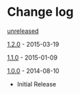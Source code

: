 Change log
==========

[unreleased]

[1.2.0] - 2015-03-19

[1.1.0] - 2015-01-09

[1.0.0] - 2014-08-10
- Initial Release

[unreleased]: https://github.com/nbobtc/bitcoind-php/compare/1.2.0...HEAD
[1.2.0]: https://github.com/nbobtc/bitcoind-php/compare/1.1.0...1.2.0
[1.1.0]: https://github.com/nbobtc/bitcoind-php/compare/1.0.0...1.1.0
[1.0.0]: https://github.com/nbobtc/bitcoind-php/compare/af186332e96126cdce580d1c173e46e7b76fa455...1.0.0

